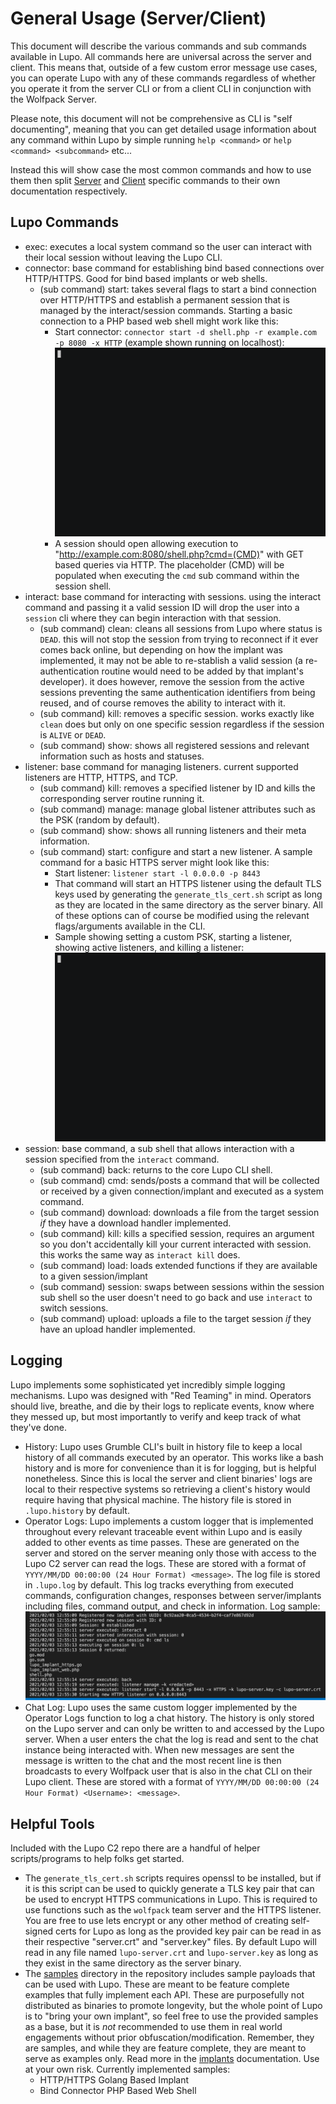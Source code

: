 # General Usage (Server/Client)

This document will describe the various commands and sub commands available in Lupo. All commands here are universal across the server and client. This means that, outside of a few custom error message use cases, you can operate Lupo with any of these commands regardless of whether you operate it from the server CLI or from a client CLI in conjunction with the Wolfpack Server.

Please note, this document will not be comprehensive as CLI is "self documenting", meaning that you can get detailed usage information about any command within Lupo by simple running `help <command>` or `help <command> <subcommand>` etc...

Instead this will show case the most common commands and how to use them then split [Server](./server.md) and [Client](../client/client.md) specific commands to their own documentation respectively.


## Lupo Commands
- exec: executes a local system command so the user can interact with their local session without leaving the Lupo CLI.
- connector: base command for establishing bind based connections over HTTP/HTTPS. Good for bind based implants or web shells.
    - (sub command) start: takes several flags to start a bind connection over HTTP/HTTPS and establish a permanent session that is managed by the interact/session commands. Starting a basic connection to a PHP based web shell might work like this:
        - Start connector: `connector start -d shell.php -r example.com -p 8080 -x HTTP` (example shown running on localhost):
        ![connector gif](../assets/connector.gif)
        - A session should open allowing execution to "http://example.com:8080/shell.php?cmd=(CMD)" with GET based queries via HTTP. The placeholder (CMD) will be populated when executing the `cmd` sub command within the session shell.
- interact: base command for interacting with sessions. using the interact command and passing it a valid session ID will drop the user into a `session` cli where they can begin interaction with that session.
    - (sub command) clean: cleans all sessions from Lupo where status is `DEAD`. this will not stop the session from trying to reconnect if it ever comes back online, but depending on how the implant was implemented, it may not be able to re-stablish a valid session (a re-authentication routine would need to be added by that implant's developer). it does however, remove the session from the active sessions preventing the same authentication identifiers from being reused, and of course removes the ability to interact with it.
    - (sub command) kill: removes a specific session. works exactly like `clean` does but only on one specific session regardless if the session is `ALIVE` or `DEAD`.
    - (sub command) show: shows all registered sessions and relevant information such as hosts and statuses.
- listener: base command for managing listeners. current supported listeners are HTTP, HTTPS, and TCP.
    - (sub command) kill: removes a specified listener by ID and kills the corresponding server routine running it.
    - (sub command) manage: manage global listener attributes such as the PSK (random by default).
    - (sub command) show: shows all running listeners and their meta information.
    - (sub command) start: configure and start a new listener. A sample command for a basic HTTPS server might look like this:
        - Start listener: `listener start -l 0.0.0.0 -p 8443`
        - That command will start an HTTPS listener using the default TLS keys used by generating the `generate_tls_cert.sh` script as long as they are located in the same directory as the server binary. All of these options can of course be modified using the relevant flags/arguments available in the CLI.
        - Sample showing setting a custom PSK, starting a listener, showing active listeners, and killing a listener:
        ![listener gif](../assets/listener.gif)
- session: base command, a sub shell that allows interaction with a session specified from the `interact` command.
    - (sub command) back: returns to the core Lupo CLI shell.
    - (sub command) cmd: sends/posts a command that will be collected or received by a given connection/implant and executed as a system command.
    - (sub command) download: downloads a file from the target session _if_ they have a download handler implemented.
    - (sub command) kill: kills a specified session, requires an argument so you don't accidentally kill your current interacted with session. this works the same way as `interact kill` does.
    - (sub command) load: loads extended functions if they are available to a given session/implant
    - (sub command) session: swaps between sessions within the session sub shell so the user doesn't need to go back and use `interact` to switch sessions.
    - (sub command) upload: uploads a file to the target session _if_ they have an upload handler implemented.


## Logging
Lupo implements some sophisticated yet incredibly simple logging mechanisms. Lupo was designed with "Red Teaming" in mind. Operators should live, breathe, and die by their logs to replicate events, know where they messed up, but most importantly to verify and keep track of what they've done. 
- History: Lupo uses Grumble CLI's built in history file to keep a local history of all commands executed by an operator. This works like a bash history and is more for convenience than it is for logging, but is helpful nonetheless. Since this is local the server and client binaries' logs are local to their respective systems so retrieving a client's history would require having that physical machine. The history file is stored in `.lupo.history` by default.
- Operator Logs: Lupo implements a custom logger that is implemented throughout every relevant traceable event within Lupo and is easily added to other events as time passes. These are generated on the server and stored on the server meaning only those with access to the Lupo C2 server can read the logs. These are stored with a format of `YYYY/MM/DD 00:00:00 (24 Hour Format) <message>`. The log file is stored in `.lupo.log` by default. This log tracks everything from executed commands, configuration changes, responses between server/implants including files, command output, and check in information. Log sample:
![log sample png](../assets/log_sample.png)
- Chat Log: Lupo uses the same custom logger implemented by the Operator Logs function to log a chat history. The history is only stored on the Lupo server and can only be written to and accessed by the Lupo server. When a user enters the chat the log is read and sent to the chat instance being interacted with. When new messages are sent the message is written to the chat and the most recent line is then broadcasts to every Wolfpack user that is also in the chat CLI on their Lupo client. These are stored with a format of `YYYY/MM/DD 00:00:00 (24 Hour Format) <Username>: <message>`.

## Helpful Tools
Included with the Lupo C2 repo there are a handful of helper scripts/programs to help folks get started.

- The `generate_tls_cert.sh` scripts requires openssl to be installed, but if it is this script can be used to quickly generate a TLS key pair that can be used to encrypt HTTPS communications in Lupo. This is required to use functions such as the `wolfpack` team server and the HTTPS listener. You are free to use lets encrypt or any other method of creating self-signed certs for Lupo as long as the provided key pair can be read in as their respective "server.crt" and "server.key" files. By default Lupo will read in any file named `lupo-server.crt` and `lupo-server.key` as long as they exist in the same directory as the server binary.
- The [samples](../../samples) directory in the repository includes sample payloads that can be used with Lupo. These are meant to be feature complete examples that fully implement each API. These are purposefully not distributed as binaries to promote longevity, but the whole point of Lupo is to "bring your own implant", so feel free to use the provided samples as a base, but it is _not_ recommended to use them in real world engagements without prior obfuscation/modification. Remember, they are samples, and while they are feature complete, they are meant to serve as examples only. Read more in the [implants](../implants/implants.md) documentation. Use at your own risk. Currently implemented samples:
    - HTTP/HTTPS Golang Based Implant
    - Bind Connector PHP Based Web Shell
